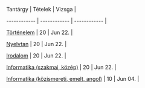 Tantárgy | Tételek | Vizsga | 

------------ | ------------ | ------------ | 

[Történelem](tortenelemINFO) | 20 | Jun 22. | 

[Nyelvtan](nyelvtanINFO) | 20 | Jun 22. | 

[Irodalom](irodalomINFO) | 20 | Jun 22. | 

[Informatika (szakmai, közép)](szakmaiINFO) | 20 | Jun 22. | 

[Informatika (közismereti, emelt, angol)](EmeltinfoINFO) | 10 | Jun 04. | 